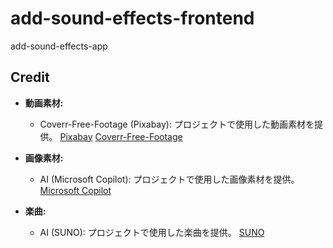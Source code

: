 # add-sound-effects-frontend

add-sound-effects-app

## Credit

- **動画素材:**

  - Coverr-Free-Footage (Pixabay): プロジェクトで使用した動画素材を提供。
    [Pixabay](https://pixabay.com/ja/)
    [Coverr-Free-Footage](https://pixabay.com/ja/users/coverr-free-footage-1281706/?utm_source=link-attribution&utm_medium=referral&utm_campaign=video&utm_content=139)

- **画像素材:**

  - AI (Microsoft Copilot): プロジェクトで使用した画像素材を提供。
    [Microsoft Copilot](https://copilot.microsoft.com/)

- **楽曲:**

  - AI (SUNO): プロジェクトで使用した楽曲を提供。
    [SUNO](https://suno.com/)

